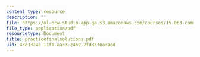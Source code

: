 ```yaml
---
content_type: resource
description: ''
file: https://ol-ocw-studio-app-qa.s3.amazonaws.com/courses/15-063-communicating-with-data-summer-2003/43e3324e11f1aa3324692fd337ba3add_practicefinalsolutions.pdf
file_type: application/pdf
resourcetype: Document
title: practicefinalsolutions.pdf
uid: 43e3324e-11f1-aa33-2469-2fd337ba3add
---
```

